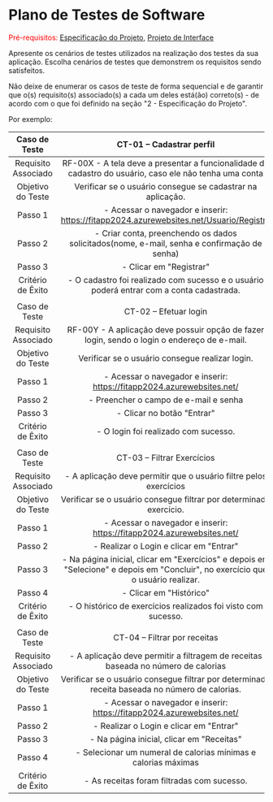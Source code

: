 # Plano de Testes de Software

<span style="color:red">Pré-requisitos: <a href="2-Especificação do Projeto.md"> Especificação do Projeto</a></span>, <a href="3-Projeto de Interface.md"> Projeto de Interface</a>

Apresente os cenários de testes utilizados na realização dos testes da sua aplicação. Escolha cenários de testes que demonstrem os requisitos sendo satisfeitos.

Não deixe de enumerar os casos de teste de forma sequencial e de garantir que o(s) requisito(s) associado(s) a cada um deles está(ão) correto(s) - de acordo com o que foi definido na seção "2 - Especificação do Projeto". 

Por exemplo:
 
| **Caso de Teste** 	| **CT-01 – Cadastrar perfil** 	|
|:---:	|:---:	|
|	Requisito Associado 	| RF-00X - A tela deve a presentar a funcionalidade de cadastro do usuário, caso ele não tenha uma conta |
| Objetivo do Teste 	| Verificar se o usuário consegue se cadastrar na aplicação. |
| Passo 1 	| - Acessar o navegador e inserir: https://fitapp2024.azurewebsites.net/Usuario/Registro
| Passo 2   | - Criar conta, preenchendo os dados solicitados(nome, e-mail, senha e confirmação de senha)
| Passo 3   | - Clicar em "Registrar" 
|Critério de Êxito | - O cadastro foi realizado com sucesso e o usuário poderá entrar com a conta cadastrada. |
|  	|  	|
| Caso de Teste 	| CT-02 – Efetuar login	|
|Requisito Associado | RF-00Y	- A aplicação deve possuir opção de fazer login, sendo o login o endereço de e-mail. |
| Objetivo do Teste 	| Verificar se o usuário consegue realizar login. |
| Passo 1	| - Acessar o navegador e inserir: https://fitapp2024.azurewebsites.net/
| Passo 2   | - Preencher o campo de e-mail e senha
| Passo 3   | - Clicar no botão "Entrar" 
|Critério de Êxito | - O login foi realizado com sucesso. |
|  	|  	|
| Caso de Teste 	| CT-03 – Filtrar Exercícios	|
|Requisito Associado | - A aplicação deve permitir que o usuário filtre pelos exercícios
| Objetivo do Teste 	| Verificar se o usuário consegue filtrar por determinado exercício. |
| Passo 1	| - Acessar o navegador e inserir: https://fitapp2024.azurewebsites.net/  
| Passo 2   | - Realizar o Login e clicar em "Entrar" 
| Passo 3   | - Na página inicial, clicar em "Exercícios" e depois em "Selecione" e depois em "Concluir", no exercício que o usuário realizar.
| Passo 4   | - Clicar em "Histórico" 
Critério de Êxito | - O histórico de exercícios realizados foi visto com sucesso. |
    |   |
| Caso de Teste 	| CT-04 – Filtrar por receitas 	|
|Requisito Associado | - A aplicação deve permitir a filtragem de receitas baseada no número de calorias
| Objetivo do Teste 	| Verificar se o usuário consegue filtrar por determinado receita baseada no número de calorias. |
| Passo 1	| - Acessar o navegador e inserir: https://fitapp2024.azurewebsites.net/  
| Passo 2   | - Realizar o Login e clicar em "Entrar" 
| Passo 3   | - Na página inicial, clicar em "Receitas" 
| Passo 4   | - Selecionar um numeral de calorias mínimas e calorias máximas 
Critério de Êxito | - As receitas foram filtradas com sucesso. |



 

